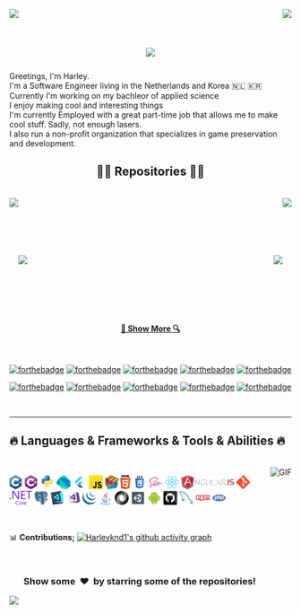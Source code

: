 ![](https://hit.yhype.me/github/profile?user_id=2973129)
<img align="right" src="https://visitor-badge.laobi.icu/badge?page_id=harleyknd1.harleyknd1">
<h1 align="center">
  <a href="https://git.io/typing-svg">
    <img src="https://readme-typing-svg.herokuapp.com/?lines=Greetings,++👋;I'm+Harley....;Nice+to+meet+you!&center=true&size=30">
  </a>
</h1>

<p>
Greetings, I'm Harley.
  <br>
  I'm a Software Engineer living in the Netherlands and Korea 🇳🇱 🇰🇷
  <br>
  Currently I'm working on my bachleor of applied science
  <br>
  I enjoy making cool and interesting things
  <br>
  I'm currently Employed with a great part-time job that allows me to make cool stuff. Sadly, not enough lasers.
  <br>
  I also run a non-profit organization that specializes in game preservation and development.
</p>

<h2 align="center">👨‍💻 Repositories 👨‍💻</h2>
<br>
<div width="100%" align="center">
  <a align="left" href="https://github.com/harleyknd1/twitchtoolkit" title="Twitch Tool Kit"><img align="left" height="115" src="https://github-readme-stats.vercel.app/api/pin/?username=harleyknd1&repo=twitchtoolkit&theme=react&border_color=61dafb&border_radius=10"></a><a align="right" href="https://github.com/harleyknd1/ToolkitCore" title="Twitch Toolkit Core"><img align="right" height="115" src="https://github-readme-stats.vercel.app/api/pin/?username=harleyknd1&repo=ToolkitCore&theme=react&border_color=61dafb&border_radius=10"></a>
</div>
<br/><br/><br/><br/><br/><br/>
<div width="100%" align="center">
  <a align="left" href="https://github.com/harleyknd1/find-your-friends" title="Find your friends (VRC)"><img align="left" height="115" src="https://github-readme-stats.vercel.app/api/pin/?username=harleyknd1&repo=find-your-friends&theme=react&border_color=61dafb&border_radius=10"></a>
  <a align="right" href="https://github.com/harleyknd1/Node-WXData-Weather-Server" title="WX Data Weather Server"><img align="right" height="115" src="https://github-readme-stats.vercel.app/api/pin/?username=harleyknd1&repo=Node-WXData-Weather-Server&theme=react&border_color=61dafb&border_radius=10"></a>
</div>
<br/><br/><br/><br/><br/><br/>

<h4 align="center">
  <a href="https://github.com/zumrudu-anka?tab=repositories" title="Show Repositories">🔎 Show More 🔍</a>
</h4>

<p align="center">
<br>

</p>

  [![forthebadge](https://forthebadge.com/images/badges/fuck-it-ship-it.svg)](https://forthebadge.com)
  [![forthebadge](https://forthebadge.com/images/badges/contains-cat-gifs.svg)](https://forthebadge.com)
  [![forthebadge](https://forthebadge.com/images/badges/0-percent-optimized.svg)](https://forthebadge.com)
  [![forthebadge](https://forthebadge.com/images/badges/contains-tasty-spaghetti-code.svg)](https://forthebadge.com)
  [![forthebadge](https://forthebadge.com/images/badges/ctrl-c-ctrl-v.svg)](https://forthebadge.com)
  
  [![forthebadge](https://forthebadge.com/images/badges/made-with-c-plus-plus.svg)](https://forthebadge.com)
  [![forthebadge](https://forthebadge.com/images/badges/made-with-c-sharp.svg)](https://forthebadge.com)
  [![forthebadge](https://forthebadge.com/images/badges/made-with-java.svg)](https://forthebadge.com)
  [![forthebadge](https://forthebadge.com/images/badges/made-with-javascript.svg)](https://forthebadge.com)
  [![forthebadge](https://forthebadge.com/images/badges/made-with-markdown.svg)](https://forthebadge.com)

<br>

<hr>
<h2 align="left">🔥 Languages & Frameworks & Tools & Abilities 🔥</h2>
<br>

<img align="right" height="270px" alt="GIF" src="https://i.pinimg.com/originals/e4/26/70/e426702edf874b181aced1e2fa5c6cde.gif" />

  <code><img title="C++" height="25" src="images/cpp.svg"></code>
  <code><img title="C#" height="25" src="images/cSharp.svg"></code>
  <code><img title="Python" height="25" src="images/python-original.svg"></code>
  <code><img title="Dart" height="25" src="images/dart.png"></code>
  <code><img title="Flutter" height="25" src="images/flutter.png"></code>
  <code><img title="Javascript" height="25" src="images/javascript.svg"></code>
  <code><img title="Problem Solving" height="25" src="images/problemSolving.png"></code>
  <code><img title="HTML5" height="25" src="images/html5.svg"></code>
  <code><img title="CSS" height="25" src="images/css.svg"></code>
  <code><img title="SASS" height="25" src="images/sass.svg"></code>
  <code><img title="React" height="25" src="images/react-original.svg"></code>
  <code><img title="AngularJS" height="25" src="images/angularjs.png"></code>
  <code><img title="Git" height="25" src="images/git-original.svg"></code>
  <code><img title=".NetCore" height="25" src="images/dotnetcore.svg"></code>
  <code><img title="PostgreSQL" height="25" src="images/postgresql.svg"></code>
  <code><img title="Visual Studio Code" height="25" src="images/vscode.png"></code>
  <code><img title="Microsoft Visual Studio" height="25" src="images/visualstudio.png"></code>
  <code><img title="JQuery" height="25" src="images/jquery-original.svg"></code>
  <code><img title="Java" height="25" src="images/java-original.svg"></code>
  <code><img title="JSON" height="25" src="images/json.svg"></code>
  <code><img title="Unity" height="25" src="images/unity3d.svg"></code>
  <code><img title="Android" height="25" src="images/android.svg"></code>
  <code><img title="GitHub" height="25" src="images/github.svg"></code>
  <code><img title="MySQL" height="25" src="images/mysql.svg"></code>
  <code><img title="npm" height="25" src="images/npm.svg"></code>
  <code><img title="PHP" height="25" src="images/php.svg"></code>

<br>

📊 **Contributions;**
[![Harleyknd1's github activity graph](https://github-readme-activity-graph.vercel.app/graph?username=Harleyknd1&hide_border=true&theme=github-compact&custom_title=Contribution%20Graph)](https://github.com/Harleyknd1/)

<br>

<div align="center">
<h3 align="center">Show some &nbsp;❤️&nbsp; by starring some of the repositories!</h3>
</div><img src="https://github.com/punitkmryh/punitkmryh/blob/master/wave.svg" />
